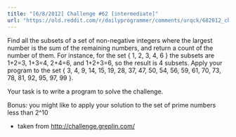 ```yaml
---
title: "[6/8/2012] Challenge #62 [intermediate]"
url: "https://old.reddit.com/r/dailyprogrammer/comments/urqck/682012_challenge_62_intermediate/"
---
```


Find all the subsets of a set of non-negative integers where the largest number is the sum of the remaining numbers, and return a count of the number of them. For instance, for the set { 1, 2, 3, 4, 6 } the subsets are 1+2=3, 1+3=4, 2+4=6, and 1+2+3=6, so the result is 4 subsets. Apply your program to the set { 3, 4, 9, 14, 15, 19, 28, 37, 47, 50, 54, 56, 59, 61, 70, 73, 78, 81, 92, 95, 97, 99 }.

Your task is to write a program to solve the challenge. 

Bonus: you might like to apply your solution to the set of prime numbers less than 2^10

* taken from http://challenge.greplin.com/